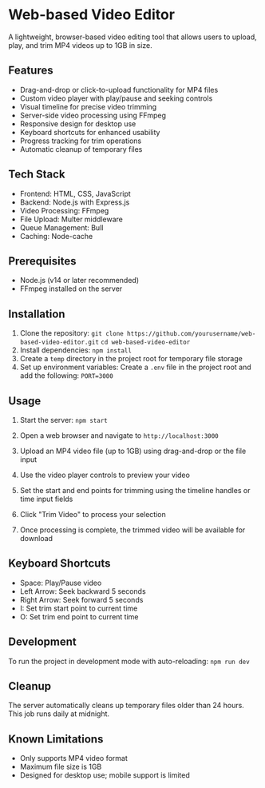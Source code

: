 # Web-based Video Editor

A lightweight, browser-based video editing tool that allows users to upload, play, and trim MP4 videos up to 1GB in size.

## Features

- Drag-and-drop or click-to-upload functionality for MP4 files
- Custom video player with play/pause and seeking controls
- Visual timeline for precise video trimming
- Server-side video processing using FFmpeg
- Responsive design for desktop use
- Keyboard shortcuts for enhanced usability
- Progress tracking for trim operations
- Automatic cleanup of temporary files

## Tech Stack

- Frontend: HTML, CSS, JavaScript
- Backend: Node.js with Express.js
- Video Processing: FFmpeg
- File Upload: Multer middleware
- Queue Management: Bull
- Caching: Node-cache

## Prerequisites

- Node.js (v14 or later recommended)
- FFmpeg installed on the server

## Installation

1. Clone the repository:
`git clone https://github.com/yourusername/web-based-video-editor.git`
`cd web-based-video-editor`
2. Install dependencies: `npm install`
3. Create a `temp` directory in the project root for temporary file storage
4. Set up environment variables:
Create a `.env` file in the project root and add the following:
`PORT=3000`
## Usage

1. Start the server: `npm start`
2. Open a web browser and navigate to `http://localhost:3000`

3. Upload an MP4 video file (up to 1GB) using drag-and-drop or the file input

4. Use the video player controls to preview your video

5. Set the start and end points for trimming using the timeline handles or time input fields

6. Click "Trim Video" to process your selection

7. Once processing is complete, the trimmed video will be available for download

## Keyboard Shortcuts

- Space: Play/Pause video
- Left Arrow: Seek backward 5 seconds
- Right Arrow: Seek forward 5 seconds
- I: Set trim start point to current time
- O: Set trim end point to current time

## Development

To run the project in development mode with auto-reloading: `npm run dev`

## Cleanup

The server automatically cleans up temporary files older than 24 hours. This job runs daily at midnight.

## Known Limitations

- Only supports MP4 video format
- Maximum file size is 1GB
- Designed for desktop use; mobile support is limited